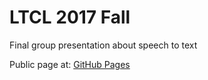 # LTCL 2017 Fall

Final group presentation about speech to text

Public page at: [GitHub Pages](https://yistlin.github.io/LTCL-group-presentation/)

